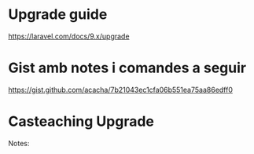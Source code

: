 # Upgrade guide

https://laravel.com/docs/9.x/upgrade

# Gist amb notes i comandes a seguir

https://gist.github.com/acacha/7b21043ec1cfa06b551ea75aa86edff0

# Casteaching Upgrade

Notes:

